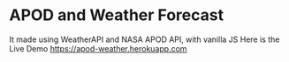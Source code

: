 # APOD and Weather Forecast
It made using WeatherAPI and NASA APOD API, with vanilla JS
Here is the Live Demo   https://apod-weather.herokuapp.com
